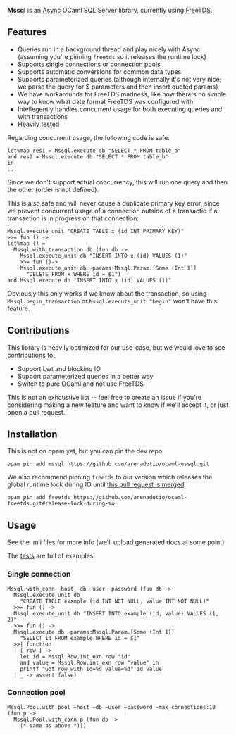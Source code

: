 **Mssql** is an [Async](https://github.com/janestreet/async) OCaml SQL Server
library, currently using [FreeTDS](https://github.com/kennknowles/ocaml-freetds).

## Features

- Queries run in a background thread and play nicely with Async (assuming
  you're pinning `freetds` so it releases the runtime lock)
- Supports single connections or connection pools
- Supports automatic conversions for common data types
- Supports parameterized queries (although internally it's not very nice;
  we parse the query for $ parameters and then insert quoted params)
- We have workarounds for FreeTDS madness, like how there's no simple way to
  know what date format FreeTDS was configured with
- Intellegently handles concurrent usage for both executing queries and with
  transactions
- Heavily [tested](test/test_mssql.ml)

Regarding concurrent usage, the following code is safe:

```
let%map res1 = Mssql.execute db "SELECT * FROM table_a"
and res2 = Mssql.execute db "SELECT * FROM table_b"
in
...
```

Since we don't support actual concurrency, this will run one query and then
the other (order is not defined).

This is also safe and will never cause a duplicate primary key error, since
we prevent concurrent usage of a connection outside of a transactio if a
transaction is in progress on that connection:

```
Mssql.execute_unit "CREATE TABLE x (id INT PRIMARY KEY)"
>>= fun () ->
let%map () =
  Mssql.with_transaction db (fun db ->
    Mssql.execute_unit db "INSERT INTO x (id) VALUES (1)"
    >>= fun ()->
    Mssql.execute_unit db ~params:Mssql.Param.[Some (Int 1)]
      "DELETE FROM x WHERE id = $1")
and Mssql.execute db "INSERT INTO x (id) VALUES (1)"
```

Obviously this only works if we know about the transaction, so using
`Mssql.begin_transaction` or `Mssql.execute_unit "begin"` won't have this
feature.

## Contributions

This library is heavily optimized for our use-case, but we would love to see
contributions to:

 - Support Lwt and blocking IO
 - Support parameterized queries in a better way
 - Switch to pure OCaml and not use FreeTDS

This is not an exhaustive list -- feel free to create an issue if you're
considering making a new feature and want to know if we'll accept it, or just
open a pull request.

## Installation

This is not on opam yet, but you can pin the dev repo:

```
opam pin add mssql https://github.com/arenadotio/ocaml-mssql.git
```

We also recommend pinning `freetds` to our version which releases the global
runtime lock during IO until
[this pull request is merged](https://github.com/kennknowles/ocaml-freetds/pull/29):

```
opam pin add freetds https://github.com/arenadotio/ocaml-freetds.git#release-lock-during-io
```

## Usage

See the .mli files for more info (we'll upload generated docs at some point).

The [tests](test/test_mssql.ml) are full of examples.

### Single connection

```
Mssql.with_conn ~host ~db ~user ~password (fun db ->
  Mssql.execute_unit db
    "CREATE TABLE example (id INT NOT NULL, value INT NOT NULL)"
  >>= fun () ->
  Mssql.execute_unit db "INSERT INTO example (id, value) VALUES (1, 2)"
  >>= fun () ->
  Mssql.execute db ~params:Mssql.Param.[Some (Int 1)]
    "SELECT id FROM example WHERE id = $1"
  >>| function
  | [ row ] ->
    let id = Mssql.Row.int_exn row "id"
    and value = Mssql.Row.int_exn row "value" in
    printf "Got row with id=%d value=%d" id value
  | _ -> assert false)
```

### Connection pool

```
Mssql.Pool.with_pool ~host ~db ~user ~password ~max_connections:10 (fun p ->
  Mssql.Pool.with_conn p (fun db ->
    (* same as above *)))
